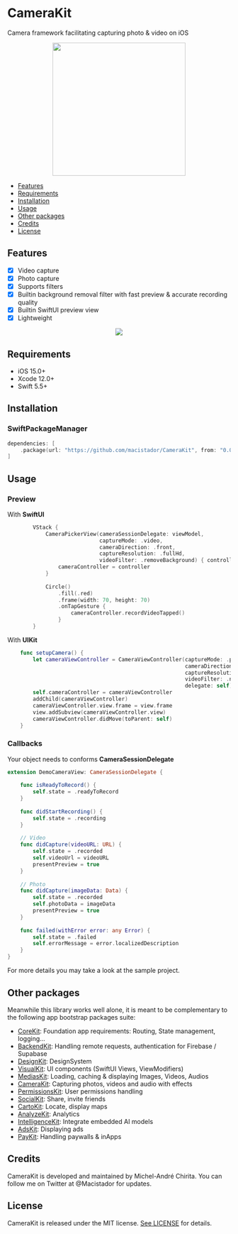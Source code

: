# CameraKit
Camera framework facilitating capturing photo &amp; video on iOS  

<p align="center">
  <img src="https://github.com/macistador/CameraKit/blob/main/IconCameraKit.png" width="300" height="300"/>
</p>


- [Features](#features)
- [Requirements](#requirements)
- [Installation](#installation)
- [Usage](#usage)
- [Other packages](#other-packages)
- [Credits](#credits)
- [License](#license)

## Features

- [x] Video capture
- [x] Photo capture
- [x] Supports filters
- [x] Builtin background removal filter with fast preview & accurate recording quality
- [x] Builtin SwiftUI preview view
- [x] Lightweight

<p align="center">
  <img src="https://github.com/macistador/CameraKit/blob/main/demo.gif" />
</p>

## Requirements

- iOS 15.0+
- Xcode 12.0+
- Swift 5.5+

## Installation

### SwiftPackageManager

```swift
dependencies: [
    .package(url: "https://github.com/macistador/CameraKit", from: "0.0.2")
]
```

## Usage

### Preview

With __SwiftUI__
```swift
        VStack {
            CameraPickerView(cameraSessionDelegate: viewModel,
                             captureMode: .video,
                             cameraDirection: .front,
                             captureResolution: .fullHd,
                             videoFilter: .removeBackground) { controller in
                cameraController = controller
            }
            
            Circle()
                .fill(.red)
                .frame(width: 70, height: 70)
                .onTapGesture {
                    cameraController.recordVideoTapped()
                }
        }
```

With __UIKit__
```swift
    func setupCamera() {
        let cameraViewController = CameraViewController(captureMode: .photo,
                                                        cameraDirection: .back,
                                                        captureResolution: .uhd4K, 
                                                        videoFilter: .none,
                                                        delegate: self)
        self.cameraController = cameraViewController
        addChild(cameraViewController)
        cameraViewController.view.frame = view.frame
        view.addSubview(cameraViewController.view)
        cameraViewController.didMove(toParent: self)
    }
```

### Callbacks

Your object needs to conforms __CameraSessionDelegate__
```swift
extension DemoCameraView: CameraSessionDelegate {
    
    func isReadyToRecord() {
        self.state = .readyToRecord
    }
    
    func didStartRecording() {
        self.state = .recording
    }
    
    // Video
    func didCapture(videoURL: URL) {
        self.state = .recorded
        self.videoUrl = videoURL
        presentPreview = true
    }
    
    // Photo
    func didCapture(imageData: Data) {
        self.state = .recorded
        self.photoData = imageData
        presentPreview = true
    }
    
    func failed(withError error: any Error) {
        self.state = .failed
        self.errorMessage = error.localizedDescription
    }
}
```

For more details you may take a look at the sample project.

## Other packages

Meanwhile this library works well alone, it is meant to be complementary to the following app bootstrap packages suite: 

- [CoreKit](https://github.com/macistador/CoreKit): Foundation app requirements: Routing, State management, logging...
- [BackendKit](https://github.com/macistador/BackendKit): Handling remote requests, authentication for Firebase / Supabase
- [DesignKit](https://github.com/macistador/DesignKit): DesignSystem
- [VisualKit](https://github.com/macistador/VisualKit): UI components (SwiftUI Views, ViewModifiers)
- [MediasKit](https://github.com/macistador/MediasKit): Loading, caching & displaying Images, Videos, Audios
- [CameraKit](https://github.com/macistador/CameraKit): Capturing photos, videos and audio with effects
- [PermissionsKit](https://github.com/macistador/PermissionsKit): User permissions handling
- [SocialKit](https://github.com/macistador/SocialKit): Share, invite friends
- [CartoKit](https://github.com/macistador/CartoKit): Locate, display maps
- [AnalyzeKit](https://github.com/macistador/AnalyzeKit): Analytics
- [IntelligenceKit](https://github.com/macistador/IntelligenceKit): Integrate embedded AI models
- [AdsKit](https://github.com/macistador/AdsKit): Displaying ads
- [PayKit](https://github.com/macistador/PayKit): Handling paywalls & inApps

## Credits

CameraKit is developed and maintained by Michel-André Chirita. You can follow me on Twitter at @Macistador for updates.

## License

CameraKit is released under the MIT license. [See LICENSE](https://github.com/macistador/CameraKit/blob/master/LICENSE) for details.

